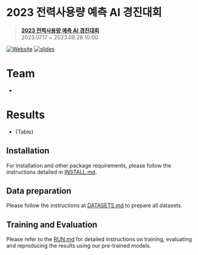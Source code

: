# 2023 전력사용량 예측 AI 경진대회

> [**2023 전력사용량 예측 AI 경진대회**](https://dacon.io/competitions/official/236125/overview/description)<br> 2023.07.17 ~ 2023.08.28 10:00

[![Website](https://img.shields.io/badge/Project-Website-87CEEB)](https://dacon.io/competitions/official/236125/overview/description/)
[![slides](https://img.shields.io/badge/Presentation-Slides-B762C1)](#)

# Team
- 

# Results
- {Table}

## Installation
For installation and other package requirements, please follow the instructions detailed in [INSTALL.md](#).

## Data preparation
Please follow the instructions at [DATASETS.md](#) to prepare all datasets.

## Training and Evaluation
Please refer to the [RUN.md](#) for detailed instructions on training, evaluating and reproducing the results using our pre-trained models.
